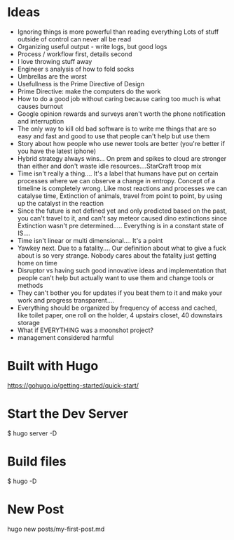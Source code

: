 # Ideas

- Ignoring things is more powerful than reading everything
  Lots of stuff outside of control can never all be read
- Organizing useful output - write logs, but good logs
- Process / workflow first, details second
- I love throwing stuff away
- Engineer s analysis of how to fold socks
- Umbrellas are the worst
- Usefullness is the Prime Directive of Design
- Prime Directive: make the computers do the work
- How to do a good job without caring because caring too much is what causes burnout
- Google opinion rewards and surveys aren't worth the phone notification and interruption
- The only way to kill old bad software is to write me things that are so easy and fast and good to use that people can't help but use them
- Story about how people who use newer tools are better (you're better if you have the latest iphone)
- Hybrid strategy always wins... On prem and spikes to cloud are stronger than either and don't waste idle resources....StarCraft troop mix
- Time isn't really a thing.... It's a label that humans have put on certain processes where we can observe a change in entropy.  Concept of a timeline is completely wrong. Like most reactions and processes we can catalyse time, Extinction of animals, travel from point to point, by using up the catalyst in the reaction
- Since the future is not defined yet and only predicted based on the past, you can't travel to it, and can't say meteor caused dino extinctions since Extinction wasn't pre determined..... Everything is in a constant state of IS....
- Time isn't linear or multi dimensional.... It's a point
- Yawkey next.    Due to a fatality.... Our definition about what to give a fuck about is so very strange. Nobody cares about the fatality just getting home on time
- Disruptor vs having such good innovative ideas and implementation that people can't help but actually want to use them and change tools or methods
- They can't bother you for updates if you beat them to it and make your work and progress transparent....
- Everything should be organized by frequency of access and cached, like toilet paper, one roll on the holder, 4 upstairs closet, 40 downstairs storage
- What if EVERYTHING was a moonshot project?
- management considered harmful



# Built with Hugo
https://gohugo.io/getting-started/quick-start/

# Start the Dev Server
$ hugo server -D

# Build files
$ hugo -D

# New Post
hugo new posts/my-first-post.md

